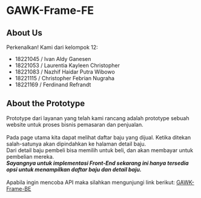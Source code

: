 # GAWK-Frame-FE

## About Us

Perkenalkan! Kami dari kelompok 12:
* 18221045 / Ivan Aldy Ganesen
* 18221053 / Laurentia Kayleen Christopher
* 18221083 / Nazhif Haidar Putra Wibowo
* 18221115 / Christopher Febrian Nugraha
* 18221169 / Ferdinand Refrandt

## About the Prototype

Prototype dari layanan yang telah kami rancang adalah prototype sebuah website untuk proses bisnis pemasaran dan penjualan.
<br><br> Pada page utama kita dapat melihat daftar baju yang dijual. Ketika ditekan salah-satunya akan dipindahkan ke halaman detail baju.
<br> Dari detail baju pembeli bisa memilih untuk beli, dan akan membayar untuk pembelian mereka.
<br> <b><i> Sayangnya untuk implementasi Front-End sekarang ini hanya tersedia opsi untuk menampilkan daftar baju dan detail baju. </i></b>
<br><br> Apabila ingin mencoba API maka silahkan mengunjungi link berikut: [GAWK-Frame-BE](https://github.com/ZeevHaydar/GAWK-Frame-BE)